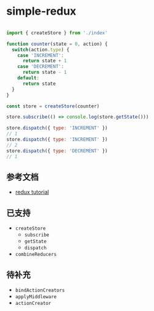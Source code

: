 # simple-redux

``` js

import { createStore } from './index'

function counter(state = 0, action) {
  switch(action.type) {
    case 'INCREMENT':
      return state + 1
    case 'DECREMENT':
      return state - 1
    default:
      return state
  }
}

const store = createStore(counter)

store.subscribe(() => console.log(store.getState()))

store.dispatch({ type: 'INCREMENT' })
// 1
store.dispatch({ type: 'INCREMENT' })
// 2
store.dispatch({ type: 'DECREMENT' })
// 1

```


## 参考文档

- [redux tutorial](https://github.com/react-guide/redux-tutorial-cn)

## 已支持

- `createStore`
  - `subscribe`
  - `getState`
  - `dispatch`
- `combineReducers`

## 待补充

- `bindActionCreators`
- `applyMiddleware`
- `actionCreator`


